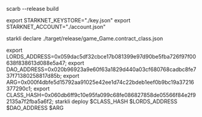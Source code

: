 scarb --release build


export STARKNET_KEYSTORE="./key.json"
export STARKNET_ACCOUNT="./account.json"



starkli declare  ./target/release/game_Game.contract_class.json


export LORDS_ADDRESS=0x059dac5df32cbce17b081399e97d90be5fba726f97f00638f838613d088e5a47;
export DAO_ADDRESS=0x020b96923a9e60f63a1829d440a03cf680768cadbc8fe737f71380258817d85b;
export ARG=0x000f4dbfe5d15792aa91025e42ee1d74c22bdeb1eef0b9bc19a37216377290c1;
export CLASS_HASH=0x060db6ff9c10e95fa099c68fe086827858de05566f84e2f92135a7f2fba5a6f2;
starkli deploy $CLASS_HASH $LORDS_ADDRESS $DAO_ADDRESS $ARG  
